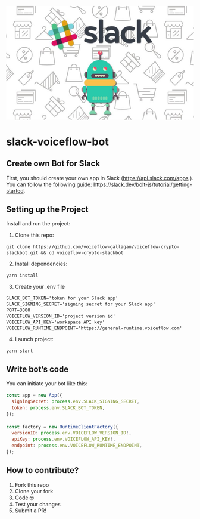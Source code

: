 ![image](/images/slack-bot.jpeg)

# slack-voiceflow-bot

## Create own Bot for Slack

First, you should create your own app in Slack (https://api.slack.com/apps
).<br>You can follow the following guide: https://slack.dev/bolt-js/tutorial/getting-started.

## Setting up the Project

Install and run the project:

1. Clone this repo:
```
git clone https://github.com/voiceflow-gallagan/voiceflow-crypto-slackbot.git && cd voiceflow-crypto-slackbot
```

2. Install dependencies:
```
yarn install
```

3. Create your .env file
```
SLACK_BOT_TOKEN='token for your Slack app'
SLACK_SIGNING_SECRET='signing secret for your Slack app'
PORT=3000
VOICEFLOW_VERSION_ID='project version id'
VOICEFLOW_API_KEY='workspace API key'
VOICEFLOW_RUNTIME_ENDPOINT='https://general-runtime.voiceflow.com'
```

4. Launch project:
```
yarn start
```

## Write bot’s code

You can initiate your bot like this:
```js
const app = new App({
  signingSecret: process.env.SLACK_SIGNING_SECRET,
  token: process.env.SLACK_BOT_TOKEN,
});

const factory = new RuntimeClientFactory({
  versionID: process.env.VOICEFLOW_VERSION_ID!,
  apiKey: process.env.VOICEFLOW_API_KEY!,
  endpoint: process.env.VOICEFLOW_RUNTIME_ENDPOINT,
});
```

## How to contribute?

1. Fork this repo
2. Clone your fork
3. Code 🤓
4. Test your changes
5. Submit a PR!
